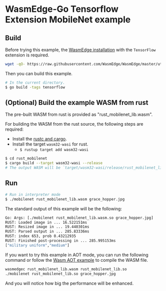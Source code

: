# WasmEdge-Go Tensorflow Extension MobileNet example

## Build

Before trying this example, the [WasmEdge installation](https://wasmedge.org/book/en/start/install.html) with the `TensorFlow` extension is required.

```bash
wget -qO- https://raw.githubusercontent.com/WasmEdge/WasmEdge/master/utils/install.sh | bash -s -- -e tf -v 0.9.0
```

Then you can build this example.

```bash
# In the current directory.
$ go build -tags tensorflow
```

## (Optional) Build the example WASM from rust

The pre-built WASM from rust is provided as "rust_mobilenet_lib.wasm".

For building the WASM from the rust source, the following steps are required:

* Install the [rustc and cargo](https://www.rust-lang.org/tools/install).
* Install the target `wasm32-wasi` for rust.
  * `$ rustup target add wasm32-wasi`

```bash
$ cd rust_mobilenet
$ cargo build --target wasm32-wasi --release
# The output WASM will be `target/wasm32-wasi/release/rust_mobilenet_lib.wasm`.
```

## Run

```bash
# Run in interpreter mode
$ ./mobilenet rust_mobilenet_lib.wasm grace_hopper.jpg
```

The standard output of this example will be the following:

```bash
Go: Args: [./mobilenet rust_mobilenet_lib.wasm.so grace_hopper.jpg]
RUST: Loaded image in ... 16.522151ms
RUST: Resized image in ... 19.440301ms
RUST: Parsed output in ... 285.83336ms
RUST: index 653, prob 0.43212935
RUST: Finished post-processing in ... 285.995153ms
["military uniform","medium"]
```

If you want to try this example in AOT mode, you can run the following command or follow the [Wasm AOT example](https://github.com/second-state/WasmEdge-go-examples/tree/master/go_WasmAOT) to compile the WASM file.

```bash
wasmedgec rust_mobilenet_lib.wasm rust_mobilenet_lib.so
./mobilenet rust_mobilenet_lib.so grace_hopper.jpg
```

And you will notice how big the performance will be enhanced.
